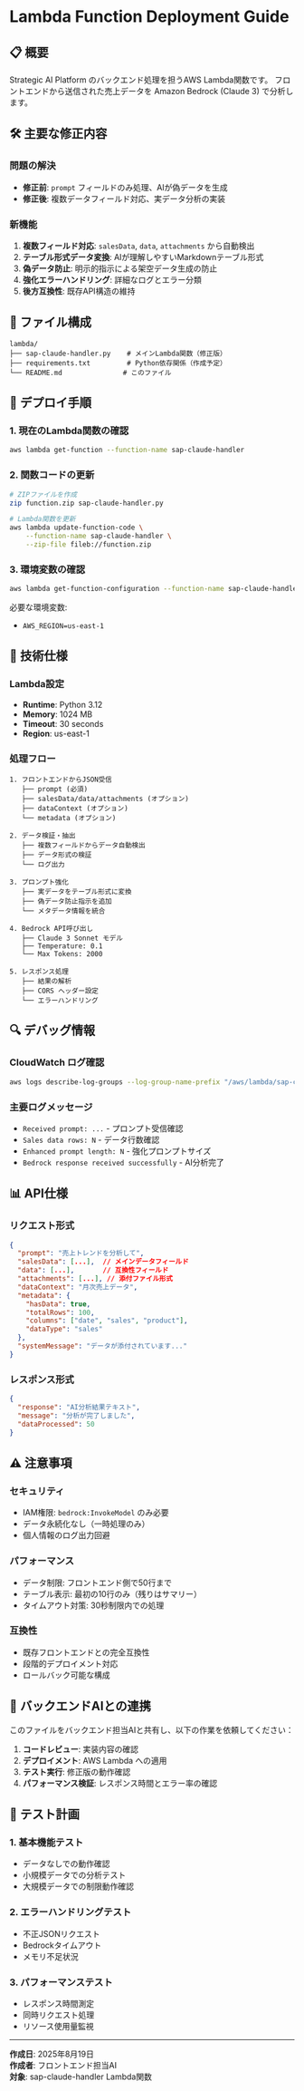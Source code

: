 # Lambda Function Deployment Guide

## 📋 概要

Strategic AI Platform のバックエンド処理を担うAWS Lambda関数です。
フロントエンドから送信された売上データを Amazon Bedrock (Claude 3) で分析します。

## 🛠️ 主要な修正内容

### 問題の解決
- **修正前**: `prompt` フィールドのみ処理、AIが偽データを生成
- **修正後**: 複数データフィールド対応、実データ分析の実装

### 新機能
1. **複数フィールド対応**: `salesData`, `data`, `attachments` から自動検出
2. **テーブル形式データ変換**: AIが理解しやすいMarkdownテーブル形式
3. **偽データ防止**: 明示的指示による架空データ生成の防止
4. **強化エラーハンドリング**: 詳細なログとエラー分類
5. **後方互換性**: 既存API構造の維持

## 📁 ファイル構成

```
lambda/
├── sap-claude-handler.py    # メインLambda関数（修正版）
├── requirements.txt         # Python依存関係（作成予定）
└── README.md               # このファイル
```

## 🚀 デプロイ手順

### 1. 現在のLambda関数の確認
```bash
aws lambda get-function --function-name sap-claude-handler
```

### 2. 関数コードの更新
```bash
# ZIPファイルを作成
zip function.zip sap-claude-handler.py

# Lambda関数を更新
aws lambda update-function-code \
    --function-name sap-claude-handler \
    --zip-file fileb://function.zip
```

### 3. 環境変数の確認
```bash
aws lambda get-function-configuration --function-name sap-claude-handler
```

必要な環境変数:
- `AWS_REGION=us-east-1`

## 🔧 技術仕様

### Lambda設定
- **Runtime**: Python 3.12
- **Memory**: 1024 MB  
- **Timeout**: 30 seconds
- **Region**: us-east-1

### 処理フロー
```
1. フロントエンドからJSON受信
   ├── prompt (必須)
   ├── salesData/data/attachments (オプション)
   ├── dataContext (オプション)
   └── metadata (オプション)

2. データ検証・抽出
   ├── 複数フィールドからデータ自動検出
   ├── データ形式の検証
   └── ログ出力

3. プロンプト強化
   ├── 実データをテーブル形式に変換
   ├── 偽データ防止指示を追加
   └── メタデータ情報を統合

4. Bedrock API呼び出し
   ├── Claude 3 Sonnet モデル
   ├── Temperature: 0.1
   └── Max Tokens: 2000

5. レスポンス処理
   ├── 結果の解析
   ├── CORS ヘッダー設定
   └── エラーハンドリング
```

## 🔍 デバッグ情報

### CloudWatch ログ確認
```bash
aws logs describe-log-groups --log-group-name-prefix "/aws/lambda/sap-claude-handler"
```

### 主要ログメッセージ
- `Received prompt: ...` - プロンプト受信確認
- `Sales data rows: N` - データ行数確認  
- `Enhanced prompt length: N` - 強化プロンプトサイズ
- `Bedrock response received successfully` - AI分析完了

## 📊 API仕様

### リクエスト形式
```json
{
  "prompt": "売上トレンドを分析して",
  "salesData": [...],  // メインデータフィールド
  "data": [...],       // 互換性フィールド
  "attachments": [...], // 添付ファイル形式
  "dataContext": "月次売上データ",
  "metadata": {
    "hasData": true,
    "totalRows": 100,
    "columns": ["date", "sales", "product"],
    "dataType": "sales"
  },
  "systemMessage": "データが添付されています..."
}
```

### レスポンス形式  
```json
{
  "response": "AI分析結果テキスト",
  "message": "分析が完了しました", 
  "dataProcessed": 50
}
```

## ⚠️ 注意事項

### セキュリティ
- IAM権限: `bedrock:InvokeModel` のみ必要
- データ永続化なし（一時処理のみ）
- 個人情報のログ出力回避

### パフォーマンス
- データ制限: フロントエンド側で50行まで
- テーブル表示: 最初の10行のみ（残りはサマリー）
- タイムアウト対策: 30秒制限内での処理

### 互換性
- 既存フロントエンドとの完全互換性
- 段階的デプロイメント対応
- ロールバック可能な構成

## 🔄 バックエンドAIとの連携

このファイルをバックエンド担当AIと共有し、以下の作業を依頼してください：

1. **コードレビュー**: 実装内容の確認
2. **デプロイメント**: AWS Lambda への適用
3. **テスト実行**: 修正版の動作確認
4. **パフォーマンス検証**: レスポンス時間とエラー率の確認

## 📝 テスト計画

### 1. 基本機能テスト
- データなしでの動作確認
- 小規模データでの分析テスト
- 大規模データでの制限動作確認

### 2. エラーハンドリングテスト
- 不正JSONリクエスト
- Bedrockタイムアウト
- メモリ不足状況

### 3. パフォーマンステスト
- レスポンス時間測定
- 同時リクエスト処理
- リソース使用量監視

---

**作成日**: 2025年8月19日  
**作成者**: フロントエンド担当AI  
**対象**: sap-claude-handler Lambda関数